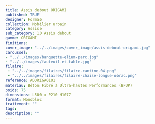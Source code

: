 ```yaml
---
title: Assis debout ORIGAMI 
published: TRUE
designer: Forma6
collection: Mobilier urbain
category: Assise
sub_category: 10 Assis debout
gamme: ORIGAMI
finitions: 
cover_image: "../../images/cover_image/assis-debout-origami.jpg"
caroussel: 
- "../../images/banquette-elium-parc.jpg"
- "../../images/fauteuil-et-table.jpg"
filaire: 
 - "../../images/filaires/filaire-cantine-04.png"
 - "../../images/filaires/filaire-chaise-longue-obrac.png"
reference: ADORIGA0101
materiau: Béton Fibré à Ultra-hautes Performances (BFUP)
poids: 75
dimensions: L500 x P210 H1077
format: Monobloc
traitement: ""
tags: 
description: ""
---
```

